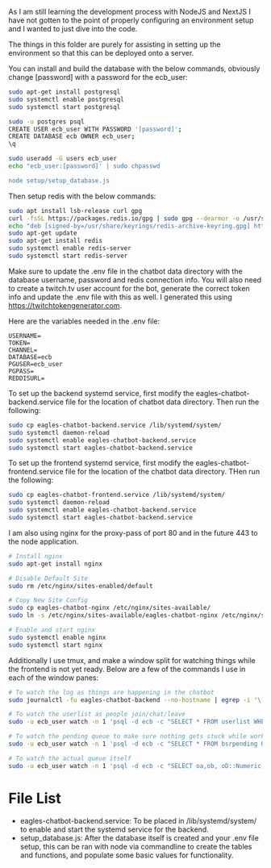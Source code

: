 As I am still learning the development process with NodeJS and NextJS I have not gotten to the point of properly configuring an environment setup and I wanted to just dive into the code. 

The things in this folder are purely for assisting in setting up the environment so that this can be deployed onto a server.

You can install and build the database with the below commands, obviously change [password] with a password for the ecb_user:
```sh
sudo apt-get install postgresql
sudo systemctl enable postgresql
sudo systemctl start postgresql

sudo -u postgres psql
CREATE USER ecb_user WITH PASSWORD '[password]';
CREATE DATABASE ecb OWNER ecb_user;
\q

sudo useradd -G users ecb_user
echo "ecb_user:[password]' | sudo chpasswd

node setup/setup_database.js
```

Then setup redis with the below commands:
```sh
sudo apt install lsb-release curl gpg
curl -fsSL https://packages.redis.io/gpg | sudo gpg --dearmor -o /usr/share/keyrings/redis-archive-keyring.gpg
echo "deb [signed-by=/usr/share/keyrings/redis-archive-keyring.gpg] https://packages.redis.io/deb $(lsb_release -cs) main" | sudo tee /etc/apt/sources.list.d/redis.list
sudo apt-get update
sudo apt-get install redis
sudo systemctl enable redis-server
sudo systemctl start redis-server
```

Make sure to update the .env file in the chatbot data directory with the database username, password and redis connection info. You will also need to create a twitch.tv user account for the bot, generate the correct token info and update the .env file with this as well. I generated this using https://twitchtokengenerator.com.

Here are the variables needed in the .env file:
```
USERNAME=
TOKEN=
CHANNEL=
DATABASE=ecb
PGUSER=ecb_user
PGPASS=
REDDISURL=
```


To set up the backend systemd service, first modify the eagles-chatbot-backend.service file for the location of chatbot data directory.
Then run the following:
```sh
sudo cp eagles-chatbot-backend.service /lib/systemd/system/
sudo systemctl daemon-reload
sudo systemctl enable eagles-chatbot-backend.service
sudo systemctl start eagles-chatbot-backend.service
```
To set up the frontend systemd service, first modify the eagles-chatbot-frontend.service file for the location of the chatbot data directory.
THen run the following:
```sh
sudo cp eagles-chatbot-frontend.service /lib/systemd/system/
sudo systemctl daemon-reload
sudo systemctl enable eagles-chatbot-backend.service
sudo systemctl start eagles-chatbot-backend.service
```

I am also using nginx for the proxy-pass of port 80 and in the future 443 to the node application.
```sh
# Install nginx
sudo apt-get install nginx

# Disable Default Site
sudo rm /etc/nginx/sites-enabled/default

# Copy New Site Config
sudo cp eagles-chatbot-nginx /etc/nginx/sites-available/
sudo ln -s /etc/nginx/sites-available/eagles-chatbot-nginx /etc/nginx/sites-enabled/eagles-chatbot-nginx

# Enable and start nginx
sudo systemctl enable nginx
sudo systemctl start nginx
```

Additionally I use tmux, and make a window split for watching things while the frontend is not yet ready. Below are a few of the commands I use in each of the window panes:
```sh
# To watch the log as things are happening in the chatbot
sudo journalctl -fu eagles-chatbot-backend --no-hostname | egrep -i '\[BOT\]'

# To watch the userlist as people join/chat/leave
sudo -u ecb_user watch -n 1 'psql -d ecb -c "SELECT * FROM userlist WHERE user_lastactivets IS NOT NULL ORDER BY user_lastactivets DESC"'

# To watch the pending queue to make sure nothing gets stuck while working out bugs
sudo -u ecb_user watch -n 1 'psql -d ecb -c "SELECT * FROM bsrpending ORDER BY bsr_ts ASC"'

# To watch the actual queue itself
sudo -u ecb_user watch -n 1 'psql -d ecb -c "SELECT oa,ob, oD::Numeric, bsr_code, bsr_req, bsr_req_here AS here, bsr_name, bsr_ts, bsr_length, bsr_note, sus_remap AS remap FROM bsractive ORDER BY oD ASC;"'
```

# File List
- eagles-chatbot-backend.service: To be placed in /lib/systemd/system/ to enable and start the systemd service for the backend.
- setup_database.js: After the database itself is created and your .env file setup, this can be ran with node via commandline to create the tables and functions, and populate some basic values for functionality.

